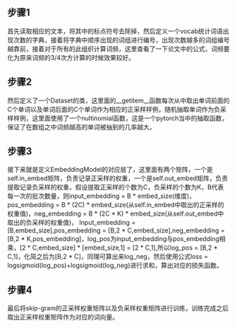 ## 步骤1
  首先读取相应的文本，将其中的标点符号去除掉，然后定义一个vocab统计词语出现次数的字典，接着将字典中顺序出现的词组进行编号，出现次数越多的词组编号越靠前，接着对于所有的此组织计算词频，这里查看了一下论文中的公式，词频要化为原来词频的3/4次方计算的时候效果较好。
## 步骤2
  然后定义了一个Dataset的类，这里面的__getitem__函数每次从中取出单词前面的C个单词以及单词后面的C个单词作为相应的正采样样例，随机抽取单词作为负采样样例，这里面使用了一个nultinomial函数，这是一个pytorch当中的抽取函数，保证了在数组之中词频越高的单词被抽到的几率越大。
## 步骤3
  接下来就是定义EmbeddingModel的对应层了，这里面有两个矩阵，一个是self.in_embed矩阵，负责记录正采样的权重，一个是self.out_embed矩阵，负责提取记录负采样的权重，假设提取正采样的个数为C，负采样的个数为K，B代表每一次的批次数量，则input_embedding = B * embed_size(维度)，pos_embedding = B * (2C) * embed_size(从self.in_embed中取出的正采样的权重值)，neg_embedding = B * (2C * K) * embed_size(从self.out_embed中取出的负采样的权重值)，
Input_embedding = [B,embed_size],pos_embedding = [B,2 * C,embed_size],neg_embedding = [B,2 * K,pos_embedding]，log_pos为input_embedding与pos_embedding相乘，[2 * C,embed_size] * [embed_size,1] = [2 * C,1],所以log_pos = [B,2 * C,1]，化简之后为[B,2 * C]，同理可算出来log_neg，然后使用公式loss = logsigmoid(log_pos)+logsigmoid(log_neg)进行求和，算出对应的损失函数。
## 步骤4
  最后将skip-gram的正采样权重矩阵以及负采样权重矩阵进行训练，训练完成之后取出正采样权重矩阵作为对应的词向量。


